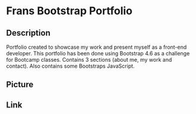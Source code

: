 # Frans Bootstrap Portfolio

## Description

Portfolio created to showcase my work and present myself as a front-end developer. This portfolio has been done using Bootstrap 4.6 as a challenge for Bootcamp classes.
Contains 3 sections (about me, my work and contact). Also contains some Bootstraps JavaScript.

## Picture

## Link
